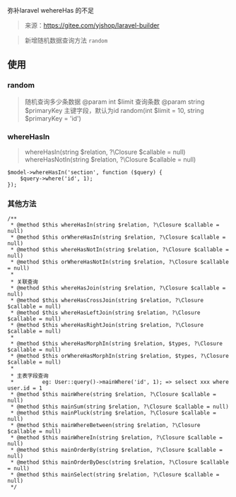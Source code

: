 弥补laravel wehereHas 的不足

> 来源：https://gitee.com/yjshop/laravel-builder

> 新增随机数据查询方法 `random`

## 使用

### random

> 随机查询多少条数据
> @param int $limit 查询条数
> @param string $primaryKey 主键字段，默认为id
> random(int $limit = 10, string $primaryKey = 'id')


### whereHasIn

> whereHasIn(string $relation, ?\Closure $callable = null)
> whereHasNotIn(string $relation, ?\Closure $callable = null)

```
$model->whereHasIn('section', function ($query) {
    $query->where('id', 1);
});
```

### 其他方法

```
/**
 * @method $this whereHasIn(string $relation, ?\Closure $callable = null)
 * @method $this orWhereHasIn(string $relation, ?\Closure $callable = null)
 * @method $this whereHasNotIn(string $relation, ?\Closure $callable = null)
 * @method $this orWhereHasNotIn(string $relation, ?\Closure $callable = null)
 *
 * 关联查询
 * @method $this whereHasJoin(string $relation, ?\Closure $callable = null)
 * @method $this whereHasCrossJoin(string $relation, ?\Closure $callable = null)
 * @method $this whereHasLeftJoin(string $relation, ?\Closure $callable = null)
 * @method $this whereHasRightJoin(string $relation, ?\Closure $callable = null)
 *
 * @method $this whereHasMorphIn(string $relation, $types, ?\Closure $callable = null)
 * @method $this orWhereHasMorphIn(string $relation, $types, ?\Closure $callable = null)
 * 
 * 主表字段查询
 *         eg: User::query()->mainWhere('id', 1); => selsect xxx where user.id = 1
 * @method $this mainWhere(string $relation, ?\Closure $callable = null)
 * @method $this mainSum(string $relation, ?\Closure $callable = null)
 * @method $this mainPluck(string $relation, ?\Closure $callable = null)
 * @method $this mainWhereBetween(string $relation, ?\Closure $callable = null)
 * @method $this mainWhereIn(string $relation, ?\Closure $callable = null)
 * @method $this mainOrderBy(string $relation, ?\Closure $callable = null)
 * @method $this mainOrderByDesc(string $relation, ?\Closure $callable = null)
 * @method $this mainSelect(string $relation, ?\Closure $callable = null)
 */
```
